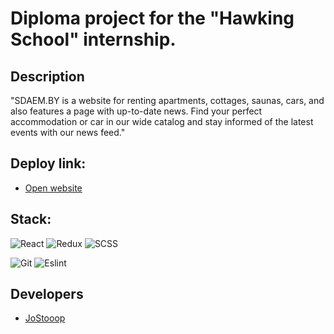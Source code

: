 # Diploma project for the "Hawking School" internship.

## Description
"SDAEM.BY is a website for renting apartments, cottages, saunas, cars, and also features a page with up-to-date news. Find your perfect accommodation or car in our wide catalog and stay informed of the latest events with our news feed."

## Deploy link:
- [Open website]()

## Stack:
![React](https://img.shields.io/badge/-React-000?style=for-the-badge&logo=React)
![Redux](https://img.shields.io/badge/-Redux-000?style=for-the-badge&logo=redux&logoColor=764abc)
![SCSS](https://img.shields.io/badge/-SCSS-000?style=for-the-badge&logo=SASS)

![Git](https://img.shields.io/badge/-Git-000?style=for-the-badge&logo=Git)
![Eslint](https://img.shields.io/badge/Eslint-000?style=for-the-badge&logo=Eslint&logoColor=7C7CEA)

## Developers

- [JoStooop](https://github.com/JoStooop)


